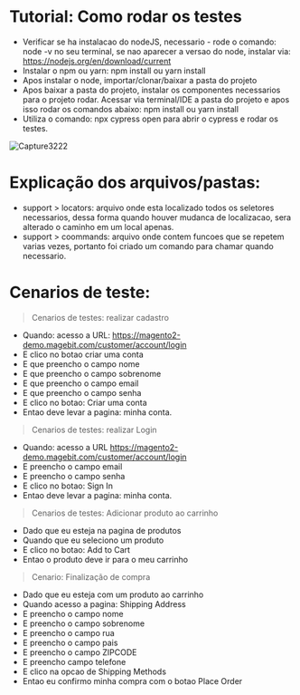 # Tutorial: Como rodar os testes

* Verificar se ha instalacao do nodeJS, necessario - rode o comando: node -v no seu terminal, se nao aparecer a versao do node, instalar via: https://nodejs.org/en/download/current
* Instalar o npm ou yarn: npm install ou yarn install
* Apos instalar o node, importar/clonar/baixar a pasta do projeto
* Apos baixar a pasta do projeto, instalar os componentes necessarios para o projeto rodar. Acessar via terminal/IDE a pasta do projeto e apos isso rodar os comandos abaixo:  npm install ou yarn install
* Utiliza o comando: npx cypress open para abrir o cypress e rodar os testes.
   
![Capture3222](https://github.com/carolaine-viana/testes-automatizados/assets/65136543/3056f998-6fdf-4ae6-965e-84b349977fa9)


# Explicação dos arquivos/pastas:

* support > locators: arquivo onde esta localizado todos os seletores necessarios, dessa forma quando houver mudanca de localizacao, sera alterado o caminho em um local apenas.
* support > coommands: arquivo onde contem funcoes que se repetem varias vezes, portanto foi criado um comando para chamar quando necessario.

# Cenarios de teste:

> Cenarios de testes: realizar cadastro

  * Quando: acesso a URL: https://magento2-demo.magebit.com/customer/account/login
  * E clico no botao criar uma conta
  * E que preencho o campo nome
  * E que preencho o campo sobrenome
  * E que preencho o campo email
  * E que preencho o campo senha
  * E clico no botao: Criar uma conta
  * Entao deve levar a pagina: minha conta.

  > Cenarios de testes: realizar Login

  * Quando: acesso a URL https://magento2-demo.magebit.com/customer/account/login
  * E preencho o campo email
  * E preencho o campo senha
  * E clico no botao: Sign In
  * Entao deve levar a pagina: minha conta. 

 > Cenarios de testes: Adicionar produto ao carrinho
  
  * Dado que eu esteja na pagina de produtos
  * Quando que eu seleciono um produto
  * E clico no botao: Add to Cart
  * Entao o produto deve ir para o meu carrinho

  
  > Cenario: Finalização de compra
  
  * Dado que eu esteja com um produto ao carrinho
  * Quando acesso a pagina: Shipping Address
  * E preencho o campo nome
  * E preencho o campo sobrenome
  * E preencho o campo rua
  * E preencho o campo pais
  * E preencho o campo ZIPCODE
  * E preencho campo telefone
  * E clico na opcao de Shipping Methods
  * Entao eu confirmo minha compra com o botao Place Order
